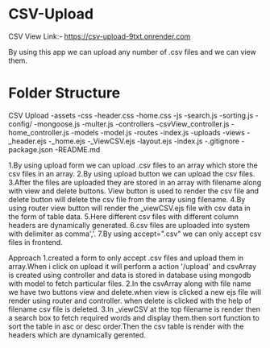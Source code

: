 # CSV-Upload
CSV View
Link:- https://csv-upload-9txt.onrender.com

By using this app we can upload any number of .csv files and we can view them.

# Folder Structure
CSV Upload
-assets
  -css
    -header.css
    -home.css
  -js
    -search.js
    -sorting.js
-config/
  -mongoose.js
  -multer.js
-controllers
  -csvView_controller.js
  -home_controller.js
-models
  -model.js
-routes
  -index.js
-uploads
-views
  -_header.ejs
  -_home.ejs
  -_ViewCSV.ejs
  -layout.ejs
-index.js
-.gitignore
-package.json
-README.md

1.By using upload form we can upload .csv files to an array which store the csv files in an array.
2.By using upload button we can upload the csv files.
3.After the files are uploaded they are stored in an array with filename along with view and delete buttons.
  View button is used to render the csv file and delete button will delete the csv file from the array using filename.
4.By using router view button will render the _viewCSV.ejs file with csv data in the form of table data.
5.Here different csv files with different column headers are dynamically generated.
6.csv files are uploaded into system with delimiter as comma','.
7.By using accept=".csv" we can only accept csv files in frontend.

Approach
1.created a form to only accept .csv files and upload them in array.When i click on upload it will perform a action '/upload'
  and csvArray is created using controller and data is stored in database using mongodb with model to fetch particular files.
2.In the csvArray along with file name we have two buttons view and delete.when view is clicked a new ejs file will render using router and controller.
  when delete is clicked with the help of filename csv file is deleted.
3.In _viewCSV at the top filename is render then a search box to fetch required words and display them.then sort function to sort the table 
  in asc or desc order.Then the csv table is render with the headers which are  dynamically gerented.
